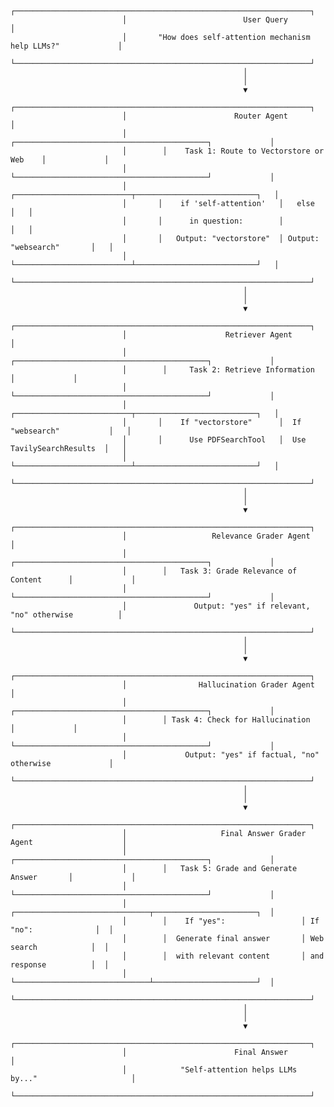                              ┌──────────────────────────────────────────────────────────────────┐
                             │                          User Query                              │
                             │       "How does self-attention mechanism help LLMs?"             │
                             └──────────────────────────────────────────────────────────────────┘
                                                        │
                                                        │
                                                        ▼
                             ┌──────────────────────────────────────────────────────────────────┐
                             │                        Router Agent                              │
                             │        ┌───────────────────────────────────────────┐             │
                             │        │    Task 1: Route to Vectorstore or Web    │             │
                             │        └───────────────────────────────────────────┘             │
                             │       ┌──────────────────────────┬───────────────────────────┐   │
                             │       │    if 'self-attention'   │   else                    │   │
                             │       │      in question:        │                           │   │
                             │       │   Output: "vectorstore"  │ Output: "websearch"       │   │
                             │       └──────────────────────────┴───────────────────────────┘   │
                             └──────────────────────────────────────────────────────────────────┘
                                                        │
                                                        │
                                                        ▼
                             ┌──────────────────────────────────────────────────────────────────┐
                             │                      Retriever Agent                             │
                             │        ┌───────────────────────────────────────────┐             │
                             │        │     Task 2: Retrieve Information          │             │
                             │        └───────────────────────────────────────────┘             │
                             │       ┌──────────────────────────┬───────────────────────────┐   │
                             │       │    If "vectorstore"      │  If "websearch"           │   │
                             │       │      Use PDFSearchTool   │  Use TavilySearchResults  │   │ 
                             │       └──────────────────────────┴───────────────────────────┘   │
                             └──────────────────────────────────────────────────────────────────┘
                                                        │
                                                        │
                                                        ▼
                             ┌──────────────────────────────────────────────────────────────────┐
                             │                   Relevance Grader Agent                         │
                             │        ┌───────────────────────────────────────────┐             │
                             │        │   Task 3: Grade Relevance of Content      │             │
                             │        └───────────────────────────────────────────┘             │
                             │               Output: "yes" if relevant, "no" otherwise          │
                             └──────────────────────────────────────────────────────────────────┘
                                                        │
                                                        │
                                                        ▼
                             ┌──────────────────────────────────────────────────────────────────┐
                             │                Hallucination Grader Agent                        │
                             │        ┌───────────────────────────────────────────┐             │
                             │        │ Task 4: Check for Hallucination           │             │
                             │        └───────────────────────────────────────────┘             │
                             │             Output: "yes" if factual, "no" otherwise             │
                             └──────────────────────────────────────────────────────────────────┘
                                                        │
                                                        │
                                                        ▼
                             ┌──────────────────────────────────────────────────────────────────┐
                             │                     Final Answer Grader Agent                    │
                             │        ┌───────────────────────────────────────────┐             │
                             │        │   Task 5: Grade and Generate Answer       │             │
                             │        └───────────────────────────────────────────┘             │
                             │        ┌──────────────────────────────┬───────────────────────┐  │
                             │        │    If "yes":                 │ If "no":              │  │
                             │        │  Generate final answer       │ Web search            │  │
                             │        │  with relevant content       │ and response          │  │
                             │        └──────────────────────────────┴───────────────────────┘  │
                             └──────────────────────────────────────────────────────────────────┘
                                                        │
                                                        │
                                                        ▼
                             ┌──────────────────────────────────────────────────────────────────┐
                             │                        Final Answer                              │
                             │            "Self-attention helps LLMs by..."                     │
                             └──────────────────────────────────────────────────────────────────┘

